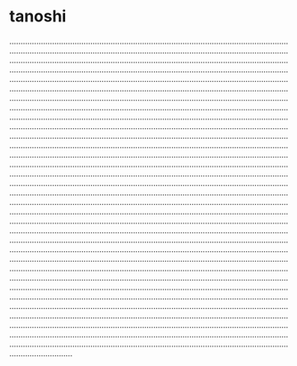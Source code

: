 # tanoshi

........................................................................................................................................................................................................................................................................................................................................................................................................................................................................................................................................................................................................................................................................................................................................................................................................................................................................................................................................................................................................................................................................................................................................................................................................................................................................................................................................................................................................................................................................................................................................................................................................................................................................................................................................................................................................................................................................................................................................................................................................................................................................................................................................................................................................................................................................................................................................................................................................................................................................................................................................................................................................................................................................................................................................................................................................................................................................................................................................................................................................................................................................................................................................................................................................................................................................................................................................................................................................................................................................................................................................................................................................................................................................................................................................................................................................................................................................................................................................................................................................................................................................................................................................................................................................................................................................................